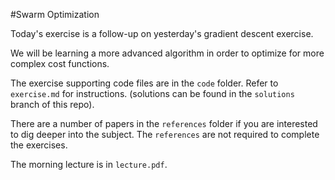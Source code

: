 #Swarm Optimization

Today's exercise is a follow-up on yesterday's gradient descent exercise.


We will be learning a more advanced algorithm in order to optimize for more
complex cost functions.


The exercise supporting code files are in the ```code``` folder. Refer to ```exercise.md``` for instructions. (solutions can be found in the `solutions` branch of this repo).


There are a number of papers in the ```references``` folder if you are interested
to dig deeper into the subject. The ```references``` are not required to complete
the exercises.


The morning lecture is in ```lecture.pdf```.
